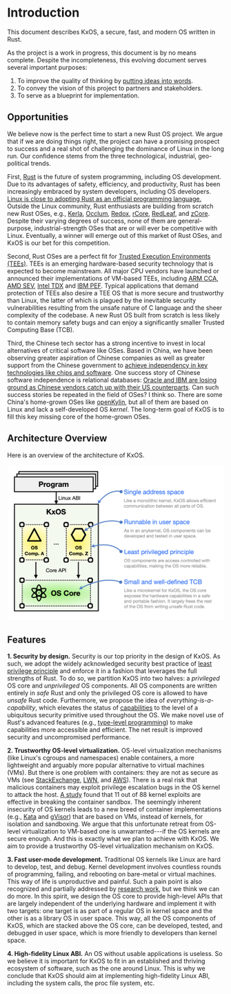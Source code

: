 # Introduction

This document describes KxOS, a secure, fast, and modern OS written in Rust.

As the project is a work in progress, this document is by no means complete.
Despite the incompleteness, this evolving document serves several important purposes:

1. To improve the quality of thinking by [putting ideas into words](http://www.paulgraham.com/words.html).
2. To convey the vision of this project to partners and stakeholders.
3. To serve as a blueprint for implementation.

## Opportunities

We believe now is the perfect time to start a new Rust OS project. We argue that
if we are doing things right, the project can have a promising prospect to
success and a real shot of challenging the dominance of Linux in the long run.
Our confidence stems from the three technological, industrial, geo-political
trends.

First, [Rust](https://www.rust-lang.org/) is the future of system programming,
including OS development. Due to its advantages of safety, efficiency, and
productivity, Rust has been increasingly embraced by system developers,
including OS developers. [Linux is close to adopting Rust as an official
programming
language.](https://www.zdnet.com/article/linus-torvalds-is-cautiously-optimistic-about-bringing-rust-into-the-linux-kernels-next-release/)
Outside the Linux community, Rust enthusiasts are building from scratch new Rust
OSes, e.g., [Kerla](https://github.com/nuta/kerla),
[Occlum](https://github.com/occlum/occlum),
[Redox](https://github.com/redox-os/redox),
[rCore](https://github.com/rcore-os/rCore),
[RedLeaf](https://github.com/mars-research/redleaf), and
[zCore](https://github.com/rcore-os/zCore). Despite their varying degrees of
success, none of them are general-purpose, industrial-strength OSes that are or
will ever be competitive with Linux. Eventually, a winner will emerge out of this
market of Rust OSes, and KxOS is our bet for this competition.

Second, Rust OSes are a perfect fit for
[Trusted Execution Environments (TEEs)](https://en.wikipedia.org/wiki/Trusted_execution_environment).
TEEs is an emerging hardware-based security technology that is expected to
become mainstream. All major CPU vendors have launched or announced their
implementations of VM-based TEEs, including
[ARM CCA](https://www.arm.com/architecture/security-features/arm-confidential-compute-architecture),
[AMD SEV](https://developer.amd.com/sev/),
[Intel TDX](https://www.intel.com/content/www/us/en/developer/articles/technical/intel-trust-domain-extensions.html)
and [IBM PEF](https://research.ibm.com/publications/confidential-computing-for-openpower).
Typical applications that demand protection of TEEs also desire a TEE OS that is
more secure and trustworthy than Linux, the latter of which is plagued by the
inevitable security vulnerabilities resulting from the unsafe nature of C
language and the sheer complexity of the codebase. A new Rust OS built from
scratch is less likely to contain memory safety bugs and can enjoy a
significantly smaller Trusted Computing Base (TCB).

Third, the Chinese tech sector has a strong incentive to 
invest in local alternatives of critical software like OSes.
Based in China,
we have been observing greater aspiration of Chinese companies
as well as greater support from the Chinese government
to [achieve independency in key technologies like chips and software](https://www.nytimes.com/2021/03/10/business/china-us-tech-rivalry.html).
One success story of Chinese software independence is 
relational databases: 
[Oracle and IBM are losing ground as Chinese vendors catch up with their US counterparts](https://www.theregister.com/2022/07/06/international_database_vendors_are_losing/).
Can such success stories be repeated in the field of OSes? I think so.
There are some China's home-grown OSes like [openKylin](https://www.openkylin.top/index.php?lang=en), but all of them are based on Linux and lack a self-developed
OS _kernel_. The long-term goal of KxOS is to fill this key missing core of the home-grown OSes.

## Architecture Overview

Here is an overview of the architecture of KxOS.

![architecture overview](images/arch_overview.png)

## Features

**1. Security by design.** Security is our top priority in the design of KxOS. As such, we adopt the widely acknowledged security best practice of [least privilege principle](https://en.wikipedia.org/wiki/Principle_of_least_privilege) and enforce it in a fashion that leverages the full strengths of Rust. To do so, we partition KxOS into two halves: a _privileged_ OS core and _unprivileged_ OS components. All OS components are written entirely in _safe_ Rust and only the privileged OS core
is allowed to have _unsafe_ Rust code. Furthermore, we propose the idea of _everything-is-a-capability_, which elevates the status of [capabilities](https://en.wikipedia.org/wiki/Capability-based_security) to the level of a ubiquitous security primitive used throughout the OS. We make novel use of Rust's advanced features (e.g., [type-level programming](https://willcrichton.net/notes/type-level-programming/)) to make capabilities more accessible and efficient. The net result is improved security and uncompromised performance.

**2. Trustworthy OS-level virtualization.** OS-level virtualization mechanisms (like Linux's cgroups and namespaces) enable containers, a more lightweight and arguably more popular alternative to virtual machines (VMs). But there is one problem with containers: they are not as secure as VMs (see [StackExchange](https://security.stackexchange.com/questions/169642/what-makes-docker-more-secure-than-vms-or-bare-metal), [LWN](https://lwn.net/Articles/796700/), and [AWS](https://docs.aws.amazon.com/AmazonECS/latest/bestpracticesguide/security-tasks-containers.html)). There is a real risk that malicious containers may exploit privilege escalation bugs in the OS kernel to attack the host. [A study](https://dl.acm.org/doi/10.1145/3274694.3274720) found that 11 out of 88 kernel exploits are effective in breaking the container sandbox. The seemingly inherent insecurity of OS kernels leads to a new breed of container implementations (e.g., [Kata](https://katacontainers.io/) and [gVisor](https://gvisor.dev/)) that are based on VMs, instead of kernels, for isolation and sandboxing. We argue that this unfortunate retreat from OS-level virtualization to VM-based one is unwarranted---if the OS kernels are secure enough. And this is exactly what we plan to achieve with KxOS. We aim to provide a trustworthy OS-level virtualization mechanism on KxOS.

**3. Fast user-mode development.** Traditional OS kernels like Linux are hard to develop, test, and debug. Kernel development involves countless rounds of programming, failing, and rebooting on bare-metal or virtual machines. This way of life is unproductive and painful. Such a pain point is also recognized and partially addressed by [research work](https://www.usenix.org/conference/fast21/presentation/miller), but we think we can do more. In this spirit, we design the OS core to provide high-level APIs that are largely independent of the underlying hardware and implement it with two targets: one target is as part of a regular OS in kernel space and the other is as a library OS in user space. This way, all the OS components of KxOS, which are stacked above the OS core, can be developed, tested, and debugged in user space, which is more friendly to developers than kernel space.

**4. High-fidelity Linux ABI.** An OS without usable applications is useless. So we believe it is important for KxOS to fit in an established and thriving ecosystem of software, such as the one around Linux. This is why we conclude that KxOS should aim at implementing high-fidelity Linux ABI, including the system calls, the proc file system, etc. 
